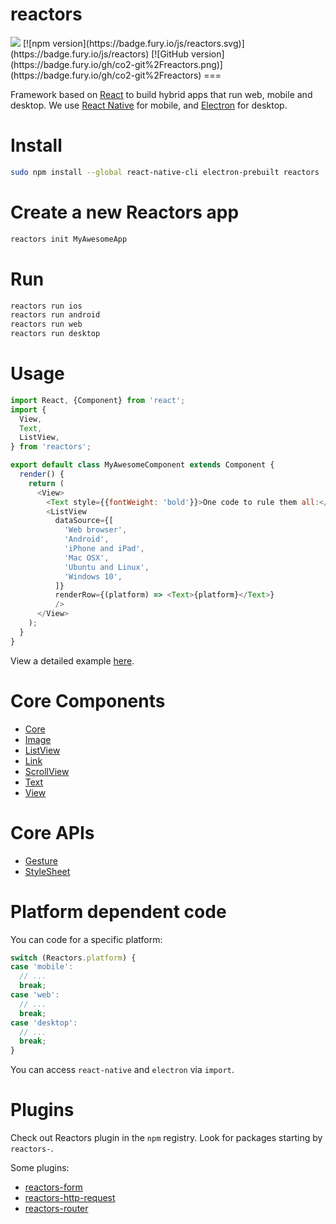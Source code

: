 reactors
===

<img src="https://circleci.com/gh/co2-git/reactors.png?circle-token=4165dcefbcf62c4553fe9ce863fcd5ac93fa9a95" />
[![npm version](https://badge.fury.io/js/reactors.svg)](https://badge.fury.io/js/reactors)
[![GitHub version](https://badge.fury.io/gh/co2-git%2Freactors.png)](https://badge.fury.io/gh/co2-git%2Freactors)
===

Framework based on [React](https://facebook.github.io/react/) to build hybrid apps that run web, mobile and desktop.
We use [React Native](https://facebook.github.io/react-native/) for mobile, and [Electron](http://electron.atom.io/) for desktop.

# Install

```bash
sudo npm install --global react-native-cli electron-prebuilt reactors
```

# Create a new Reactors app

```bash
reactors init MyAwesomeApp
```

# Run

```bash
reactors run ios
reactors run android
reactors run web
reactors run desktop
```

# Usage

```javascript
import React, {Component} from 'react';
import {
  View,
  Text,
  ListView,
} from 'reactors';

export default class MyAwesomeComponent extends Component {
  render() {
    return (
      <View>
        <Text style={{fontWeight: 'bold'}}>One code to rule them all:</Text>
        <ListView
          dataSource={[
            'Web browser',
            'Android',
            'iPhone and iPad',
            'Mac OSX',
            'Ubuntu and Linux',
            'Windows 10',
          ]}
          renderRow={(platform) => <Text>{platform}</Text>}
          />
      </View>
    );
  }
}
```

View a detailed example [here](templates/app/App.js).

# Core Components

- [Core](doc/Components/Core.md)
- [Image](doc/Components/Image.md)
- [ListView](doc/Components/ListView.md)
- [Link](doc/Components/Link.md)
- [ScrollView](doc/Components/ScrollView.md)
- [Text](doc/Components/Text.md)
- [View](doc/Components/View.md)

# Core APIs

- [Gesture](doc/API/Gesture.md)
- [StyleSheet](doc/API/StyleSheet.md)

# Platform dependent code

You can code for a specific platform:

```javascript
switch (Reactors.platform) {
case 'mobile':
  // ...
  break;
case 'web':
  // ...
  break;
case 'desktop':
  // ...
  break;
}
```

You can access `react-native` and `electron` via `import`.

# Plugins

Check out Reactors plugin in the `npm` registry. Look for packages starting by `reactors-`.

Some plugins:

- [reactors-form](https://www.npmjs.com/package/reactors-form)
- [reactors-http-request](https://www.npmjs.com/package/reactors-http-request)
- [reactors-router](https://www.npmjs.com/package/reactors-router)
